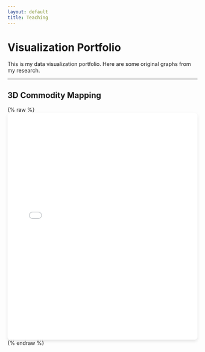 ```yaml
---
layout: default
title: Teaching
---
```


# Visualization Portfolio

This is my data visualization portfolio. Here are some original graphs from my research.

---

<h2>3D Commodity Mapping</h2>
{% raw %}
<iframe src="/assets/plots/commodity_cube_plot_2000.html" width="100%" height="600px" style="border: none; border-radius: 8px; box-shadow: 0px 4px 8px rgba(0,0,0,0.1);"></iframe>
{% endraw %}
